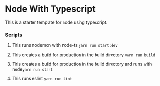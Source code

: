 # Node With Typescript

This is a starter template for node using typescript.

### Scripts

1. This runs nodemon with node-ts `yarn run start:dev `

2. This creates a build for production in the build directory `yarn run build `

3. This creates a build for production in the build directory and runs with node`yarn run start `

4. This runs eslint `yarn run lint `
